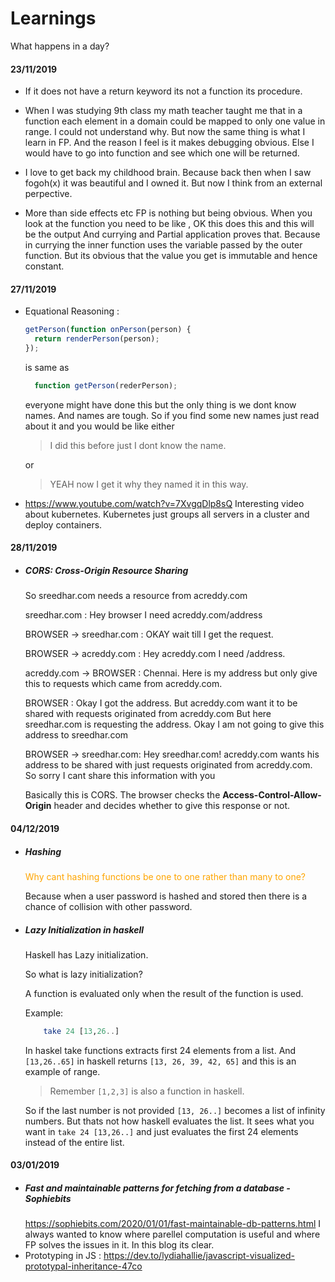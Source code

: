 # Learnings

What happens in a day?

#### 23/11/2019

- If it does not have a return keyword its not a function its procedure.

- When I was studying 9th class my math teacher taught me that in a function each element in a domain could be mapped to only one value in range. I could not understand why. But now the same thing is what I learn in FP. And the reason I feel is it makes debugging obvious. Else I would have to go into function and see which one will be returned.

- I love to get back my childhood brain. Because back then when I saw fogoh(x) it was beautiful and I owned it. But now I think from an external perpective.

- More than side effects etc FP is nothing but being obvious. When you look at the function you need to be like , OK this does this and this will be the output And currying and Partial application proves that. Because in currying the inner function uses the variable passed by the outer function. But its obvious that the value you get is immutable and hence constant.

#### 27/11/2019

- Equational Reasoning :

  ```javascript
  getPerson(function onPerson(person) {
    return renderPerson(person);
  });
  ```

  is same as

  ```javascript
    function getPerson(rederPerson);
  ```

  everyone might have done this but the only thing is we dont know names. And names are tough.
  So if you find some new names just read about it and you would be like either

  > I did this before just I dont know the name.

  or

  > YEAH now I get it why they named it in this way.

- https://www.youtube.com/watch?v=7XvgqDlp8sQ
  Interesting video about kubernetes. Kubernetes just groups all servers in a cluster and deploy containers.

#### 28/11/2019

- ##### CORS: Cross-Origin Resource Sharing

  So sreedhar.com needs a resource from acreddy.com

  sreedhar.com : Hey browser I need acreddy.com/address

  BROWSER -> sreedhar.com : OKAY wait till I get the request.

  BROWSER -> acreddy.com : Hey acreddy.com I need /address.

  acreddy.com -> BROWSER : Chennai. Here is my address but only give this to requests
  which came from acreddy.com.

  BROWSER : Okay I got the address. But acreddy.com want it to be shared with requests originated from acreddy.com But here sreedhar.com is requesting the address. Okay I am not going to give this address to sreedhar.com

  BROWSER -> sreedhar.com: Hey sreedhar.com! acreddy.com wants his address to be shared with just requests originated from acreddy.com. So sorry I cant share this information with you

  Basically this is CORS. The browser checks the **Access-Control-Allow-Origin** header and decides whether to give this response or not.

#### 04/12/2019

- ##### Hashing

  <span style="color:orange;"> Why cant hashing functions be one to one rather than many to one?<span>

  Because when a user password is hashed and stored then there is a chance of collision with other password.

- ##### Lazy Initialization in haskell

  Haskell has Lazy initialization.

  So what is lazy initialization?

  A function is evaluated only when the result of the function is used.

  Example:

  ```haskell
      take 24 [13,26..]
  ```

  In haskel take functions extracts first 24 elements from a list. And `[13,26..65]` in haskell returns `[13, 26, 39, 42, 65]` and this is an example of range.

  > Remember `[1,2,3]` is also a function in haskell.

  So if the last number is not provided `[13, 26..]` becomes a list of infinity numbers. But thats not how haskell evaluates the list. It sees what you want in `take 24 [13,26..]` and just evaluates the first 24 elements instead of the entire list.
  

#### 03/01/2019

- ##### Fast and maintainable patterns for fetching from a database - Sophiebits
  https://sophiebits.com/2020/01/01/fast-maintainable-db-patterns.html
  I always wanted to know where parellel computation is useful and where FP solves the issues in it. In this blog its clear. 
- Prototyping in JS : https://dev.to/lydiahallie/javascript-visualized-prototypal-inheritance-47co
